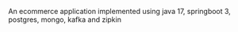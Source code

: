 An ecommerce application implemented using java 17, springboot 3, postgres, mongo, kafka and zipkin
